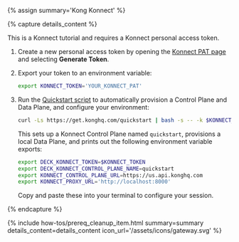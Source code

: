 {% assign summary='Kong Konnect' %}

{% capture details_content %}

This is a Konnect tutorial and requires a Konnect personal access token.

1. Create a new personal access token by opening the [Konnect PAT page](https://cloud.konghq.com/global/account/tokens) and selecting **Generate Token**.

1. Export your token to an environment variable:

    ```bash
    export KONNECT_TOKEN='YOUR_KONNECT_PAT'
    ```

1. Run the [Quickstart script](https://get.konghq.com/quickstart) to automatically provision a Control Plane and Data Plane, and configure your environment:

    ```bash
    curl -Ls https://get.konghq.com/quickstart | bash -s -- -k $KONNECT_TOKEN --deck-output
    ```

    This sets up a Konnect Control Plane named `quickstart`, provisions a local Data Plane, and prints out the following environment variable exports:

    ```bash
    export DECK_KONNECT_TOKEN=$KONNECT_TOKEN
    export DECK_KONNECT_CONTROL_PLANE_NAME=quickstart
    export KONNECT_CONTROL_PLANE_URL=https://us.api.konghq.com
    export KONNECT_PROXY_URL='http://localhost:8000'
    ```

    Copy and paste these into your terminal to configure your session.

{% endcapture %}


{% include how-tos/prereq_cleanup_item.html summary=summary details_content=details_content icon_url='/assets/icons/gateway.svg' %}